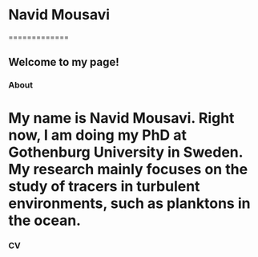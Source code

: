 # Navid Mousavi

=============

## Welcome to my page!

### About

My name is Navid Mousavi. Right now, I am doing my PhD at Gothenburg University in Sweden.
My research mainly focuses on the study of tracers in turbulent environments, such as planktons in the ocean.
================

### CV



